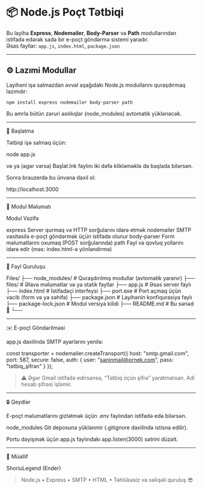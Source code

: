 
# 📦 Node.js Poçt Tətbiqi

Bu layihə **Express**, **Nodemailer**, **Body-Parser** və **Path** modullarından istifadə edərək sadə bir e-poçt göndərmə sistemi yaradır.  
Əsas fayllar: `app.js`, `index.html`, `package.json`

---

## ⚙️ Lazımi Modullar

Layihəni işə salmazdan əvvəl aşağıdakı Node.js modullarını quraşdırmaq lazımdır:

```npm install express nodemailer body-parser path```

Bu əmrlə bütün zəruri asılılıqlar (node_modules) avtomatik yüklənəcək.


---

🚀 Başlatma

Tətbiqi işə salmaq üçün:

node app.js

və ya (əgər varsa) Başlat.lnk faylını iki dəfə klikləməklə də başlada bilərsən.

Sonra brauzerdə bu ünvana daxil ol:

http://localhost:3000


---

🧩 Modul Məlumatı

Modul	Vəzifə

express	Server qurmaq və HTTP sorğularını idarə etmək
nodemailer	SMTP vasitəsilə e-poçt göndərmək üçün istifadə olunur
body-parser	Form məlumatlarını oxumaq (POST sorğularında)
path	Fayl və qovluq yollarını idarə edir (məs: index.html-ə yönləndirmə)



---

📁 Fayl Quruluşu

Files/
├── node_modules/       # Quraşdırılmış modullar (avtomatik yaranır)
├── files/              # Əlavə məlumatlar və ya statik fayllar
├── app.js              # Əsas server faylı
├── index.html          # İstifadəçi interfeysi
├── port.exe            # Port açmaq üçün vacib
 (form və ya səhifə)
├── package.json        # Layihənin konfiqurasiya faylı
├── package-lock.json   # Modul versiya kilidi
├── README.md           # Bu sənəd 🙂
└── 


---

✉️ E-poçt Göndərilməsi

app.js daxilində SMTP ayarlarını yenilə:

const transporter = nodemailer.createTransport({
  host: "smtp.gmail.com",
  port: 587,
  secure: false,
  auth: {
    user: "səninmail@ornek.com",
    pass: "tətbiq_şifrən"
  }
});

> ⚠️ Əgər Gmail istifadə edirsənsə, “Tətbiq üçün şifrə” yaratmalısan. Adi hesab şifrəsi işləmir.




---

🔒 Qeydlər

E-poçt məlumatlarını gizlətmək üçün .env faylından istifadə edə bilərsən.

node_modules Git deposuna yüklənmir (.gitignore daxilində istisna edilir).

Portu dəyişmək üçün app.js faylındakı app.listen(3000) sətrini düzəlt.


---

👤 Müəllif

ShoriuLegend (Ender)

> Node.js • Express • SMTP • HTML • Təhlükəsiz və səliqəli quruluş 😎
